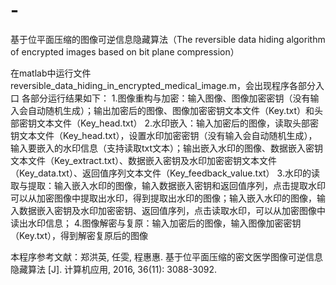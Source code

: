 # -
基于位平面压缩的图像可逆信息隐藏算法（The reversible data hiding algorithm of encrypted images based on bit plane compression）

在matlab中运行文件reversible_data_hiding_in_encrypted_medical_image.m，会出现程序各部分入口
各部分运行结果如下：
1.图像重构与加密：输入图像、图像加密密钥（没有输入会自动随机生成）；输出加密后的图像、图像加密密钥文本文件（Key.txt）和头部密钥文本文件（Key_head.txt）
2.水印嵌入：输入加密后的图像，读取头部密钥文本文件（Key_head.txt），设置水印加密密钥（没有输入会自动随机生成），输入要嵌入的水印信息（支持读取txt文本）；输出嵌入水印的图像、数据嵌入密钥文本文件（Key_extract.txt）、数据嵌入密钥及水印加密密钥文本文件（Key_data.txt）、返回值序列文本文件（Key_feedback_value.txt）
3.水印的读取与提取：输入嵌入水印的图像，输入数据嵌入密钥和返回值序列，点击提取水印可以从加密图像中提取出水印，得到提取出水印的图像；输入嵌入水印的图像，输入数据嵌入密钥及水印加密密钥、返回值序列，点击读取水印，可以从加密图像中读出水印信息；
4.图像解密与复原：输入加密后的图像，输入图像加密密钥（Key.txt），得到解密复原后的图像

本程序参考文献：郑洪英, 任雯, 程惠惠. 基于位平面压缩的密文医学图像可逆信息隐藏算法 [J]. 计算机应用, 2016, 36(11): 3088-3092. 
